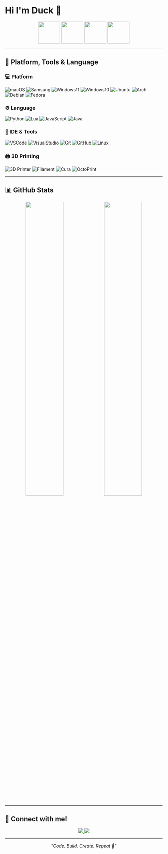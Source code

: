 # Hi I'm Duck 🦆

<p align="center">
  <img src="https://raw.githubusercontent.com/Duck-Honey/Duck-Honey/main/img/0.png" width="70">
  <img src="https://raw.githubusercontent.com/Duck-Honey/Duck-Honey/main/img/1.png" width="70">
  <img src="https://raw.githubusercontent.com/Duck-Honey/Duck-Honey/main/img/2.png" width="70">
  <img src="https://raw.githubusercontent.com/Duck-Honey/Duck-Honey/main/img/3.png" width="70">
</p>

---

## 🧠 Platform, Tools & Language

### 💻 Platform
![macOS](https://img.shields.io/badge/macOS-Mac%20mini%20M1-black?style=for-the-badge&logo=apple)
![Samsung](https://img.shields.io/badge/Samsung-A52%205G-blue?style=for-the-badge&logo=samsung)
![Windows11](https://img.shields.io/badge/Windows-11-blue?style=for-the-badge&logo=windows)
![Windows10](https://img.shields.io/badge/Windows-10%20LTSC-lightblue?style=for-the-badge&logo=windows)
![Ubuntu](https://img.shields.io/badge/Ubuntu-22.04-E95420?style=for-the-badge&logo=ubuntu)
![Arch](https://img.shields.io/badge/Arch_Linux-1793D1?style=for-the-badge&logo=archlinux)
![Debian](https://img.shields.io/badge/Debian-A81D33?style=for-the-badge&logo=debian)
![Fedora](https://img.shields.io/badge/Fedora-294172?style=for-the-badge&logo=fedora)

### ⚙️ Language
![Python](https://img.shields.io/badge/Python-3776AB?style=for-the-badge&logo=python)
![Lua](https://img.shields.io/badge/Lua-2C2D72?style=for-the-badge&logo=lua)
![JavaScript](https://img.shields.io/badge/JavaScript-F7DF1E?style=for-the-badge&logo=javascript)
![Java](https://img.shields.io/badge/Java-ED8B00?style=for-the-badge&logo=openjdk)

### 🧰 IDE & Tools
![VSCode](https://img.shields.io/badge/VS%20Code-0078D4?style=for-the-badge&logo=visualstudiocode)
![VisualStudio](https://img.shields.io/badge/Visual%20Studio-5C2D91?style=for-the-badge&logo=visualstudio)
![Git](https://img.shields.io/badge/Git-F05032?style=for-the-badge&logo=git)
![GitHub](https://img.shields.io/badge/GitHub-181717?style=for-the-badge&logo=github)
![Linux](https://img.shields.io/badge/Linux-FCC624?style=for-the-badge&logo=linux)

### 🖨️ 3D Printing
![3D Printer](https://img.shields.io/badge/3D%20Printer-Ender--3%20V3%20SE-ff6f00?style=for-the-badge)
![Filament](https://img.shields.io/badge/Filament-PLA%2FPETG-00b894?style=for-the-badge)
![Cura](https://img.shields.io/badge/Slicer-Cura-1a73e8?style=for-the-badge&logo=cura)
![OctoPrint](https://img.shields.io/badge/Control-OctoPrint-2ecc71?style=for-the-badge&logo=octoprint)

---

## 📊 GitHub Stats
<p align="center">
  <img src="https://github-readme-stats.vercel.app/api?username=Duck-Honey&show_icons=true&theme=tokyonight" width="49%">
  <img src="https://github-readme-streak-stats.herokuapp.com/?user=Duck-Honey&theme=tokyonight" width="49%">
</p>

---

## 💬 Connect with me!
<p align="center">
  <a href="https://github.com/Duck-Honey">
    <img src="https://img.shields.io/badge/GitHub-Duck--Honey-181717?style=for-the-badge&logo=github">
  </a>
  <a href="https://discordapp.com/users/849191940414373908">
    <img src="https://img.shields.io/badge/Discord-Duckchan-blueviolet?style=for-the-badge&logo=discord">
  </a>
</p>

---

<p align="center">
  <i>"Code. Build. Create. Repeat 💫"</i>
</p>
